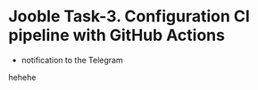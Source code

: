# Jooble Task-3. Configuration CI pipeline with GitHub Actions


+ notification to the Telegram  

hehehe
